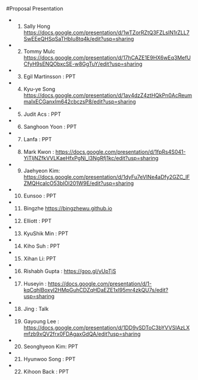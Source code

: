 #Proposal Presentation



* 1. Sally Hong
https://docs.google.com/presentation/d/1wTZorRZtQ3FZLsIN1rZLL7SwEEeQHSqSaTHbIu8tq4k/edit?usp=sharing

* 2. Tommy Mulc
https://docs.google.com/presentation/d/17hCAZE1E9HX6wEq3MefUCfyH9sENQObxcSE-w8GgTuY/edit?usp=sharing

* 3. Egil Martinsson : PPT

* 4. Kyu-ye Song
https://docs.google.com/presentation/d/1av4dzZ4ztHQkPn0AcReummaIxECGanxIm642cbczsP8/edit?usp=sharing


* 5. Judit Acs : PPT

* 6. Sanghoon Yoon : PPT

* 7. Lanfa : PPT

* 8. Mark Kwon : 
https://docs.google.com/presentation/d/1fpRs4S041-YiTljNZfkVVLKaeHfxPgNi_l3NgRfj1kc/edit?usp=sharing

* 9. Jaehyeon Kim:
https://docs.google.com/presentation/d/1dyFu7eVINe4aDfy2GZC_lFZMQHcalcO53bIOl201W9E/edit?usp=sharing

* 10. Eunsoo : PPT

* 11. Bingzhe
https://bingzhewu.github.io

* 12. Elliott : PPT

* 13. KyuShik Min : PPT

* 14. Kiho Suh : PPT

* 15. Xihan Li: PPT

* 16. Rishabh Gupta : https://goo.gl/yUpTjS 

* 17. Huseyin : 
https://docs.google.com/presentation/d/1-kqCqhlBoxyI2HMpGuhCDZqHDaEZE1xI95mr4zkQU7s/edit?usp=sharing

* 18. Jing : Talk

* 19. Gayoung Lee : 
https://docs.google.com/presentation/d/1DD9vSDToC3bYVVSIAzLXmfzb9xQV2frx0FDAgaxGdQA/edit?usp=sharing

* 20. Seonghyeon Kim: PPT

* 21. Hyunwoo Song : PPT

* 22. Kihoon Back : PPT
